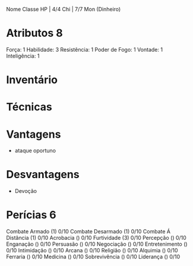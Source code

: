 Nome 
Classe 
HP | 4/4
Chi | 7/7
Mon (Dinheiro) 

# Atributos 8
Força: 1
Habilidade: 3
Resistência: 1
Poder de Fogo: 1
Vontade: 1
Inteligência: 1

# Inventário 

# Técnicas 

# Vantagens 
- ataque oportuno

# Desvantagens 
- Devoção

# Perícias 6
Combate Armado (1) 0/10
Combate Desarmado (1) 0/10
Combate Á Distância (1) 0/10
Acrobacia () 0/10
Furtividade (3) 0/10
Percepção () 0/10
Enganação () 0/10
Persuasão () 0/10
Negociação () 0/10
Entretenimento () 0/10
Intimidação () 0/10
Arcana () 0/10
Religião () 0/10
Alquimia () 0/10
Ferraria () 0/10
Medicina () 0/10
Sobrevivência () 0/10
Liderança () 0/10

